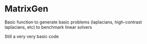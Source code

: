 # MatrixGen

Basic function to generate basic problems (laplacians, high-contrast laplacians, etc)
to benchmark linear solvers

Still a very very basic code
